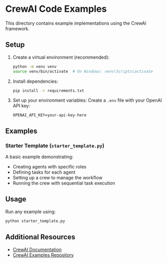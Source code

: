 # CrewAI Code Examples

This directory contains example implementations using the CrewAI framework.

## Setup

1. Create a virtual environment (recommended):
   ```bash
   python -m venv venv
   source venv/bin/activate  # On Windows: venv\Scripts\activate
   ```

2. Install dependencies:
   ```bash
   pip install -r requirements.txt
   ```

3. Set up your environment variables:
   Create a `.env` file with your OpenAI API key:
   ```
   OPENAI_API_KEY=your-api-key-here
   ```

## Examples

### Starter Template (`starter_template.py`)
A basic example demonstrating:
- Creating agents with specific roles
- Defining tasks for each agent
- Setting up a crew to manage the workflow
- Running the crew with sequential task execution

## Usage

Run any example using:
```bash
python starter_template.py
```

## Additional Resources

- [CrewAI Documentation](https://github.com/crewAIInc/crewAI)
- [CrewAI Examples Repository](https://github.com/crewAIInc/crewAI-examples) 